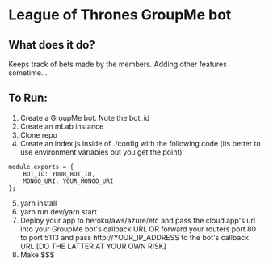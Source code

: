 # League of Thrones GroupMe bot

## What does it do?
Keeps track of bets made by the members. Adding other features sometime...
## To Run:
1. Create a GroupMe bot. Note the bot_id
2. Create an mLab instance
3. Clone repo
4. Create an index.js inside of ./config with the following code (its better to use environment variables but you get the point):
```
module.exports = {
	BOT_ID: YOUR_BOT_ID,
	MONGO_URI: YOUR_MONGO_URI
};
```
5. yarn install
6. yarn run dev/yarn start
7. Deploy your app to heroku/aws/azure/etc and pass the cloud app's url into your GroupMe bot's callback URL OR forward your routers port 80 to port 5113 and pass http://YOUR_IP_ADDRESS to the bot's callback URL [DO THE LATTER AT YOUR OWN RISK]
8. Make $$$